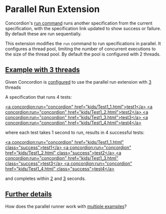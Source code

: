 # Parallel Run Extension

Concordion's [run command](http://concordion.github.io/concordion/latest/spec/command/run/Run.html)
runs another specification from the current specification,
with the specification link updated to show success or failure. By default these are run sequentially.

This extension modifies the `run` command to run specifications in parallel.
It configures a thread pool, limiting the number of concurrent executions
to the size of the thread pool. By default the pool is configured with 2 threads.

## [Example with 3 threads](- "3-threads")
Given Concordion is [configured](- "configureParallelRun()") to use the parallel run extension with [3](- "setThreadCount(#TEXT)") threads 

A specification that runs 4 tests:

[&lt;a concordion:run="concordion" href="kids/Test1_1.html"&gt;test1&lt;/a&gt;
&lt;a concordion:run="concordion" href="kids/Test1_2.html"&gt;test2&lt;/a&gt;
&lt;a concordion:run="concordion" href="kids/Test1_3.html"&gt;test3&lt;/a&gt;
&lt;a concordion:run="concordion" href="kids/Test1_4.html"&gt;test4&lt;/a&gt;](- "#result=process(#TEXT)")

where each test takes 1 second to run, results in 4 successful tests:

[&lt;a concordion:run="concordion" href="kids/Test1_1.html" class="success"&gt;test1&lt;/a&gt;
 &lt;a concordion:run="concordion" href="kids/Test1_2.html" class="success"&gt;test2&lt;/a&gt;
 &lt;a concordion:run="concordion" href="kids/Test1_3.html" class="success"&gt;test3&lt;/a&gt;
 &lt;a concordion:run="concordion" href="kids/Test1_4.html" class="success"&gt;test4&lt;/a&gt;](- "?=#result.outputFragmentXML")

and completes within [2](- "?=durationGreaterThan(#TEXT)") and [3](- "?=durationLessThan(#TEXT)") seconds.
 
## [Further details](- "")
How does the parallel runner work with [multiple examples](ParallelRunExtensionMultipleExamples.md "c:run")?
